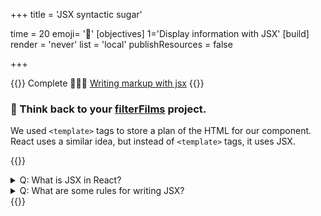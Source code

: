 +++
title = 'JSX syntactic sugar'

time = 20
emoji= '🍬'
[objectives]
    1='Display information with JSX'
[build]
  render = 'never'
  list = 'local'
  publishResources = false

+++

{{<note type="narrative" title="React Learn">}}
Complete 🧑🏾‍🎓 [Writing markup with jsx](https://react.dev/learn/writing-markup-with-jsx)
{{</note>}}

### 🧠 Think back to your [filterFilms](/filterFilms.html) project.

We used `<template>` tags to store a plan of the HTML for our component. React uses a similar idea, but instead of `<template>` tags, it uses JSX.

{{<note type="question" title="Check your understanding">}}

<details><summary>Q: What is JSX in React?
</summary>
A: It's a mix of JavaScript and HTML used in React components.

</details>
<details><summary>Q: What are some rules for writing JSX?
</summary>
A: Wrap elements in a single root, close all tags, and use camelCase for attributes.

</details>
{{</note>}}
